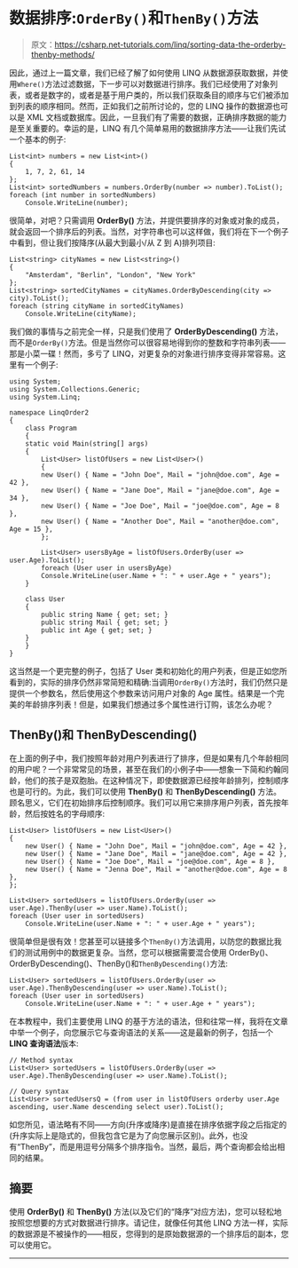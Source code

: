 # 数据排序:`OrderBy()`和`ThenBy()`方法

> 原文：<https://csharp.net-tutorials.com/linq/sorting-data-the-orderby-thenby-methods/>

因此，通过上一篇文章，我们已经了解了如何使用 LINQ 从数据源获取数据，并使用`Where()`方法过滤数据，下一步可以对数据进行排序。我们已经使用了对象列表，或者是数字的，或者是基于用户类的，所以我们获取条目的顺序与它们被添加到列表的顺序相同。然而，正如我们之前所讨论的，您的 LINQ 操作的数据源也可以是 XML 文档或数据库。因此，一旦我们有了需要的数据，正确排序数据的能力是至关重要的。幸运的是，LINQ 有几个简单易用的数据排序方法——让我们先试一个基本的例子:

```
List<int> numbers = new List<int>()
{
    1, 7, 2, 61, 14
};
List<int> sortedNumbers = numbers.OrderBy(number => number).ToList();
foreach (int number in sortedNumbers)
    Console.WriteLine(number);
```

很简单，对吧？只需调用 **OrderBy()** 方法，并提供要排序的对象或对象的成员，就会返回一个排序后的列表。当然，对字符串也可以这样做，我们将在下一个例子中看到，但让我们按降序(从最大到最小/从 Z 到 A)排列项目:

```
List<string> cityNames = new List<string>()
{
    "Amsterdam", "Berlin", "London", "New York"
};
List<string> sortedCityNames = cityNames.OrderByDescending(city => city).ToList();
foreach (string cityName in sortedCityNames)
    Console.WriteLine(cityName);
```

我们做的事情与之前完全一样，只是我们使用了 **OrderByDescending()** 方法，而不是`OrderBy()`方法。但是当然你可以很容易地得到你的整数和字符串列表——那是小菜一碟！然而，多亏了 LINQ，对更复杂的对象进行排序变得非常容易。这里有一个例子:

```
using System;
using System.Collections.Generic;
using System.Linq;

namespace LinqOrder2
{
    class Program
    {
    static void Main(string[] args)
    {
        List<User> listOfUsers = new List<User>()
        {
        new User() { Name = "John Doe", Mail = "john@doe.com", Age = 42 },
        new User() { Name = "Jane Doe", Mail = "jane@doe.com", Age = 34 },
        new User() { Name = "Joe Doe", Mail = "joe@doe.com", Age = 8 },
        new User() { Name = "Another Doe", Mail = "another@doe.com", Age = 15 },
        };

        List<User> usersByAge = listOfUsers.OrderBy(user => user.Age).ToList();
        foreach (User user in usersByAge)
        Console.WriteLine(user.Name + ": " + user.Age + " years");
    }

    class User
    {
        public string Name { get; set; }
        public string Mail { get; set; }
        public int Age { get; set; }
    }
    }
}
```

<input type="hidden" name="IL_IN_ARTICLE">

这当然是一个更完整的例子，包括了 User 类和初始化的用户列表，但是正如您所看到的，实际的排序仍然非常简短和精确:当调用`OrderBy()`方法时，我们仍然只是提供一个参数名，然后使用这个参数来访问用户对象的 Age 属性。结果是一个完美的年龄排序列表！但是，如果我们想通过多个属性进行订购，该怎么办呢？

## ThenBy()和 ThenByDescending()

在上面的例子中，我们按照年龄对用户列表进行了排序，但是如果有几个年龄相同的用户呢？一个非常常见的场景，甚至在我们的小例子中——想象一下简和约翰同龄，他们的孩子是双胞胎。在这种情况下，即使数据源已经按年龄排列，控制顺序也是可行的。为此，我们可以使用 **ThenBy()** 和 **ThenByDescending()** 方法。顾名思义，它们在初始排序后控制顺序。我们可以用它来排序用户列表，首先按年龄，然后按姓名的字母顺序:

```
List<User> listOfUsers = new List<User>()
{
    new User() { Name = "John Doe", Mail = "john@doe.com", Age = 42 },
    new User() { Name = "Jane Doe", Mail = "jane@doe.com", Age = 42 },
    new User() { Name = "Joe Doe", Mail = "joe@doe.com", Age = 8 },
    new User() { Name = "Jenna Doe", Mail = "another@doe.com", Age = 8 },          
};

List<User> sortedUsers = listOfUsers.OrderBy(user => user.Age).ThenBy(user => user.Name).ToList();
foreach (User user in sortedUsers)
    Console.WriteLine(user.Name + ": " + user.Age + " years");
```

很简单但是很有效！您甚至可以链接多个`ThenBy()`方法调用，以防您的数据比我们的测试用例中的数据更复杂。当然，您可以根据需要混合使用 OrderBy()、OrderByDescending()、ThenBy()和`ThenByDescending()`方法:

```
List<User> sortedUsers = listOfUsers.OrderBy(user => user.Age).ThenByDescending(user => user.Name).ToList();
foreach (User user in sortedUsers)  
    Console.WriteLine(user.Name + ": " + user.Age + " years");
```

在本教程中，我们主要使用 LINQ 的基于方法的语法，但和往常一样，我将在文章中举一个例子，向您展示它与查询语法的关系——这是最新的例子，包括一个 **LINQ 查询语法**版本:

```
// Method syntax
List<User> sortedUsers = listOfUsers.OrderBy(user => user.Age).ThenByDescending(user => user.Name).ToList();

// Query syntax
List<User> sortedUsersQ = (from user in listOfUsers orderby user.Age ascending, user.Name descending select user).ToList();
```

如您所见，语法略有不同——方向(升序或降序)是直接在排序依据字段之后指定的(升序实际上是隐式的，但我包含它是为了向您展示区别)。此外，也没有“ThenBy”，而是用逗号分隔多个排序指令。当然，最后，两个查询都会给出相同的结果。

## 摘要

使用 **OrderBy()** 和 **ThenBy()** 方法(以及它们的“降序”对应方法)，您可以轻松地按照您想要的方式对数据进行排序。请记住，就像任何其他 LINQ 方法一样，实际的数据源是不被操作的——相反，您得到的是原始数据源的一个排序后的副本，您可以使用它。

* * *